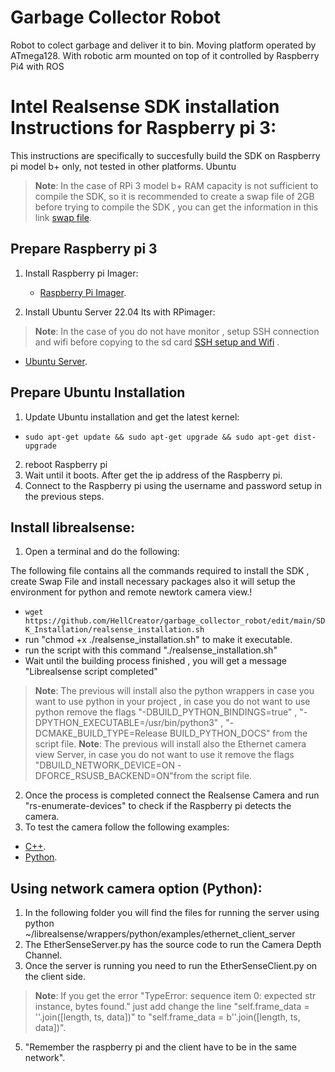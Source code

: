 # Garbage Collector Robot

Robot to colect garbage and deliver it to bin.
Moving platform operated by ATmega128.
With robotic arm mounted on top of it controlled by Raspberry Pi4 with ROS

# Intel Realsense SDK installation Instructions for Raspberry pi 3:
This instructions are specifically to succesfully build the SDK on Raspberry pi model b+ only, not tested in other platforms. Ubuntu 
> **Note**: In the case of RPi 3 model b+ RAM capacity is not sufficient to compile the SDK, so it is recommended to create a swap file of 2GB before trying to compile the SDK , you can get the information in this link [swap file](https://linuxize.com/post/create-a-linux-swap-file/).

## Prepare Raspberry pi 3 

1. Install Raspberry pi Imager: 
   *  [Raspberry Pi Imager](https://www.raspberrypi.com/software/).

2. Install Ubuntu Server 22.04 lts with RPimager:
> **Note**: In the case of you do not have monitor , setup SSH connection and wifi before copying to the sd card [SSH setup and Wifi](https://ubuntu.com/tutorials/how-to-install-ubuntu-on-your-raspberry-pi#3-using-advanced-options) .
   * [Ubuntu Server](https://ubuntu.com/tutorials/how-to-install-ubuntu-on-your-raspberry-pi#2-prepare-the-sd-card).

## Prepare Ubuntu Installation
1.  Update Ubuntu installation and get the latest kernel:
  *  `sudo apt-get update && sudo apt-get upgrade && sudo apt-get dist-upgrade`  <br />
2. reboot Raspberry pi 
3. Wait until it boots. After get the ip address of the Raspberry pi.
4. Connect to the Raspberry pi using the username and password setup in the previous steps.

## Install librealsense:

1.  Open a terminal and do the following:

The following file contains all the commands required to install the SDK , create Swap File and install necessary packages also it will setup the environment for python and remote newtork camera view.!
  *  `wget https://github.com/HellCreator/garbage_collector_robot/edit/main/SDK_Installation/realsense_installation.sh `  <br />
  *  run "chmod +x ./realsense_installation.sh" to make it executable. 
  *  run the script with this command "./realsense_installation.sh"
  *  Wait until the building process finished , you will get a message "Librealsense script completed"
 > **Note**: The previous will install also the python wrappers in case you want to use python in your project , in case you do not want to use python remove the flags "-DBUILD_PYTHON_BINDINGS=true" , "-DPYTHON_EXECUTABLE=/usr/bin/python3" , "-DCMAKE_BUILD_TYPE=Release BUILD_PYTHON_DOCS"  from the script file.
 > **Note**: The previous will install also the Ethernet camera view Server, in case you do not want to use it remove the flags "DBUILD_NETWORK_DEVICE=ON -DFORCE_RSUSB_BACKEND=ON"from the script file.

2. Once the process is completed connect the Realsense Camera and run "rs-enumerate-devices" to check if the Raspberry pi detects the camera.
3. To test the camera follow the following examples:
  * [C++](https://dev.intelrealsense.com/docs/code-samples).
  * [Python](https://dev.intelrealsense.com/docs/python2).
## Using network camera option (Python):

1. In the following folder you will find the files for running the server using python ~/librealsense/wrappers/python/examples/ethernet_client_server 
2. The EtherSenseServer.py has the source code to run the Camera Depth Channel.
3. Once the server is running you need to run the EtherSenseClient.py on the client side.
 > **Note**: If you get the error "TypeError: sequence item 0: expected str instance, bytes found." just add change the line "self.frame_data = ''.join([length, ts, data])" to "self.frame_data = b''.join([length, ts, data])".
5. "Remember the raspberry pi and the client have to be in the same network".

